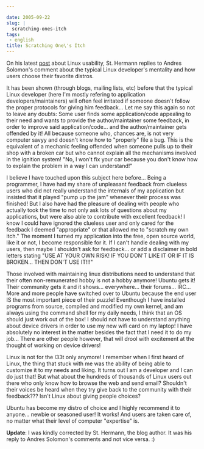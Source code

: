 ```yaml
---

date: 2005-09-22
slug: |
  scratching-ones-itch
tags:
 - english
title: Scratching One\'s Itch
---
```


On his latest
[post](http://linux.blogweb.de/archives/103-Andres-Salomon-more-usability.html)
about Linux usability, St. Hermann replies to Andres Solomon's comment
about the typical Linux developer's mentality and how users choose their
favorite distros.

It has been shown (through blogs, mailing lists, etc) before that the
typical Linux developer (here I'm mostly refering to application
developers/maintainers) will often feel irritated if someone doesn't
follow the proper protocols for giving him feedback... Let me say this
again so not to leave any doubts: Some user finds some application/code
appealing to their need and wants to provide the author/maintainer some
feedback, in order to improve said application/code... and the
author/maintainer gets offended by it! All because someone who, chances
are, is not very computer savyy and doesn't know how to "properly" file
a bug. This is the equivalent of a mechanic feeling offended when
someone pulls up to their shop with a broken car but who cannot explain
all the mechanisms involved in the ignition system! "No, I won't fix
your car because you don't know how to explain the problem in a way I
can understand!"

I believe I have touched upon this subject here before... Being a
programmer, I have had my share of unpleasant feedback from clueless
users who did not really understand the internals of my application but
insisted that it played "pump up the jam" whenever their process was
finished! But I also have had the pleasure of dealing with people who
actually took the time to not only ask lots of questions about my
applications, but were also able to contribute with excellent feedback!
I know I could have ignored the clueless user and only cared for the
feedback I deemed "appropriate" or that allowed me to "scratch my own
itch." The moment I turned my application into the free, open source
world, like it or not, I become responsible for it. If I can't handle
dealing with my users, then maybe I shouldn't ask for feedback... or add
a disclaimer in bold letters stating "USE AT YOUR OWN RISK! IF YOU DON'T
LIKE IT OR IF IT IS BROKEN... THEN DON'T USE IT!!!"

Those involved with maintaining linux distributions need to understand
that their often non-remunerated hobby is not a hobby anymore! Ubuntu
gets it! Their community gets it and it shows... everywhere... their
forums... IRC... More and more people have switched over to Ubuntu
because the end user IS the most important piece of their puzzle!
Eventhough I have installed programs from source, compiled and modified
my own kernel, and am always using the command shell for my daily needs,
I think that an OS should just work out of the box! I should not have to
understand anything about device drivers in order to use my new wifi
card on my laptop! I have absolutely no interest in the matter besides
the fact that I need it to do my job... There are other people however,
that will drool with excitement at the thought of working on device
drivers!

Linux is not for the l33t only anymore! I remember when I first heard of
Linux, the thing that stuck with me was the ability of being able to
customize it to my needs and liking. It turns out I am a developer and I
can do just that! But what about the hundreds of thousands of Linux
users out there who only know how to browse the web and send email?
Shouldn't their voices be heard when they try give back to the community
with their feedback??? Isn't Linux about giving people choices?

Ubuntu has become my distro of choice and I highly recommend it to
anyone... newbie or seasoned user! It works! And users are taken care
of, no matter what their level of computer "expertise" is.

**Update**: I was kindly corrected by St. Hermann, the blog author. It
was his reply to Andres Solomon's comments and not vice versa. :)
